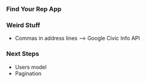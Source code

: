 ### Find Your Rep App

### Weird Stuff
 - Commas in address lines --> Google Civic Info API

### Next Steps
 - Users model
 - Pagination
